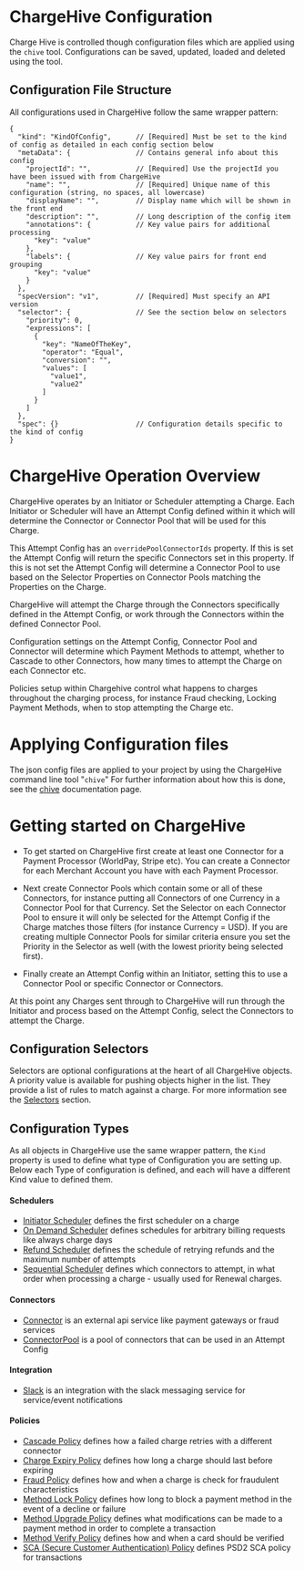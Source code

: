 # ChargeHive Configuration
Charge Hive is controlled though configuration files which are applied using the `chive` tool. 
Configurations can be saved, updated, loaded and deleted using the tool.

## Configuration File Structure
All configurations used in ChargeHive follow the same wrapper pattern:
```json5
{
  "kind": "KindOfConfig",      // [Required] Must be set to the kind of config as detailed in each config section below
  "metaData": {                // Contains general info about this config
    "projectId": "",           // [Required] Use the projectId you have been issued with from ChargeHive
    "name": "",                // [Required] Unique name of this configuration (string, no spaces, all lowercase)
    "displayName": "",         // Display name which will be shown in the front end
    "description": "",         // Long description of the config item
    "annotations": {           // Key value pairs for additional processing
      "key": "value"
    },
    "labels": {                // Key value pairs for front end grouping
      "key": "value"
    }
  },
  "specVersion": "v1",         // [Required] Must specify an API version
  "selector": {                // See the section below on selectors
    "priority": 0,
    "expressions": [
      {
        "key": "NameOfTheKey",
        "operator": "Equal",
        "conversion": "",
        "values": [
          "value1",
          "value2"
        ]
      }
    ]
  },
  "spec": {}                   // Configuration details specific to the kind of config
}
```
# ChargeHive Operation Overview
ChargeHive operates by an Initiator or Scheduler attempting a Charge.
Each Initiator or Scheduler will have an Attempt Config defined within it which will determine the Connector or Connector Pool that will be used for this Charge. 

This Attempt Config has an `overridePoolConnectorIds` property. 
If this is set the Attempt Config will return the specific Connectors set in this property.
If this is not set the Attempt Config will determine a Connector Pool to use based on the Selector Properties on Connector Pools matching the Properties on the Charge. 

ChargeHive will attempt the Charge through the Connectors specifically defined in the Attempt Config, or work through the Connectors within the defined Connector Pool.

Configuration settings on the Attempt Config, Connector Pool and Connector will determine which Payment Methods to attempt, whether to Cascade to other Connectors, how many times to attempt the Charge on each Connector etc.

Policies setup within Chargehive control what happens to charges throughout the charging process, for instance Fraud checking, Locking Payment Methods, when to stop attempting the Charge etc.

# Applying Configuration files
The json config files are applied to your project by using the ChargeHive command line tool "`chive`"
For further information about how this is done, see the [chive](chive.md) documentation page.

# Getting started on ChargeHive
* To get started on ChargeHive first create at least one Connector for a Payment Processor (WorldPay, Stripe etc).
You can create a Connector for each Merchant Account you have with each Payment Processor.

* Next create Connector Pools which contain some or all of these Connectors, for instance putting all Connectors of one Currency in a Connector Pool for that Currency.
Set the Selector on each Connector Pool to ensure it will only be selected for the Attempt Config if the Charge matches those filters (for instance Currency = USD).
If you are creating multiple Connector Pools for similar criteria ensure you set the Priority in the Selector as well (with the lowest priority being selected first).

* Finally create an Attempt Config within an Initiator, setting this to use a Connector Pool or specific Connector or Connectors.

At this point any Charges sent through to ChargeHive will run through the Initiator and process based on the Attempt Config, select the Connectors to attempt the Charge.  

## Configuration Selectors
Selectors are optional configurations at the heart of all ChargeHive objects. A priority value is available for pushing objects higher in the list. They provide a list of rules to match against a charge.
For more information see the [Selectors](selectors.md) section.

## Configuration Types
As all objects in ChargeHive use the same wrapper pattern, the `Kind` property is used to define what type of Configuration you are setting up. Below each Type of configuration is defined, and each will have a different Kind value to defined them.

#### Schedulers
+ [Initiator Scheduler](initiator.md) defines the first scheduler on a charge
+ [On Demand Scheduler](scheduler/on_demand.md) defines schedules for arbitrary billing requests like always charge days
+ [Refund Scheduler](scheduler/refund.md) defines the schedule of retrying refunds and the maximum number of attempts
+ [Sequential Scheduler](scheduler/sequential.md) defines which connectors to attempt, in what order when processing a charge - usually used for Renewal charges.

#### Connectors
+ [Connector](connectors/connector.md) is an external api service like payment gateways or fraud services
+ [ConnectorPool](connectors/pool.md) is a pool of connectors that can be used in an Attempt Config 

#### Integration
+ [Slack](integration/slack.md) is an integration with the slack messaging service for service/event notifications

#### Policies
+ [Cascade Policy](policy/cascade.md) defines how a failed charge retries with a different connector
+ [Charge Expiry Policy](policy/charge_expiry.md) defines how long a charge should last before expiring
+ [Fraud Policy](policy/fraud.md) defines how and when a charge is check for fraudulent characteristics 
+ [Method Lock Policy](policy/method_lock.md) defines how long to block a payment method in the event of a decline or failure
+ [Method Upgrade Policy](policy/method_upgrade.md) defines what modifications can be made to a payment method in order to complete a transaction 
+ [Method Verify Policy](policy/method_verify.md) defines how and when a card should be verified
+ [SCA (Secure Customer Authentication) Policy](policy/sca.md) defines PSD2 SCA policy for transactions
